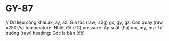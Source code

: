 # GY-87
  // Dữ liệu công khai
ax, ay, az: Gia tốc (raw, ±2g)
gx, gy, gz: Con quay (raw, ±250°/s)
temperature: Nhiệt độ (°C)
pressure: Áp suất (Pa)
mx, my, mz: Từ trường (raw)
heading: Góc la bàn (độ)
